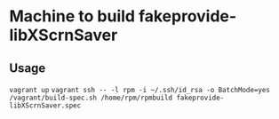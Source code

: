Machine to build fakeprovide-libXScrnSaver
========


Usage
-------
`vagrant up`
`vagrant ssh -- -l rpm -i ~/.ssh/id_rsa -o BatchMode=yes /vagrant/build-spec.sh /home/rpm/rpmbuild fakeprovide-libXScrnSaver.spec`

